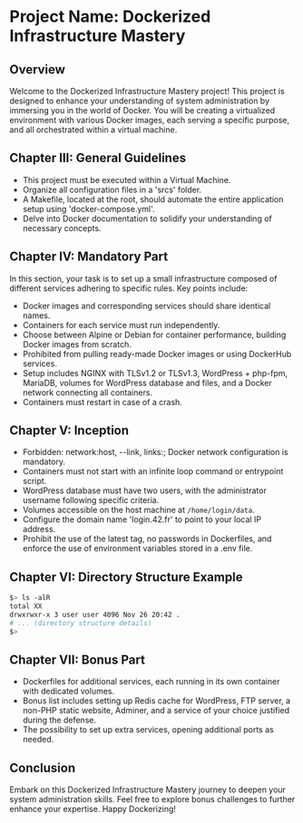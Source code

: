 # Project Name: Dockerized Infrastructure Mastery

## Overview

Welcome to the Dockerized Infrastructure Mastery project! This project is designed to enhance your understanding of system administration by immersing you in the world of Docker. You will be creating a virtualized environment with various Docker images, each serving a specific purpose, and all orchestrated within a virtual machine.

## Chapter III: General Guidelines

- This project must be executed within a Virtual Machine.
- Organize all configuration files in a 'srcs' folder.
- A Makefile, located at the root, should automate the entire application setup using 'docker-compose.yml'.
- Delve into Docker documentation to solidify your understanding of necessary concepts.

## Chapter IV: Mandatory Part

In this section, your task is to set up a small infrastructure composed of different services adhering to specific rules. Key points include:

- Docker images and corresponding services should share identical names.
- Containers for each service must run independently.
- Choose between Alpine or Debian for container performance, building Docker images from scratch.
- Prohibited from pulling ready-made Docker images or using DockerHub services.
- Setup includes NGINX with TLSv1.2 or TLSv1.3, WordPress + php-fpm, MariaDB, volumes for WordPress database and files, and a Docker network connecting all containers.
- Containers must restart in case of a crash.

## Chapter V: Inception

- Forbidden: network:host, --link, links:; Docker network configuration is mandatory.
- Containers must not start with an infinite loop command or entrypoint script.
- WordPress database must have two users, with the administrator username following specific criteria.
- Volumes accessible on the host machine at `/home/login/data`.
- Configure the domain name 'login.42.fr' to point to your local IP address.
- Prohibit the use of the latest tag, no passwords in Dockerfiles, and enforce the use of environment variables stored in a .env file.

## Chapter VI: Directory Structure Example

```bash
$> ls -alR
total XX
drwxrwxr-x 3 user user 4096 Nov 26 20:42 .
# ... (directory structure details)
$>
```

## Chapter VII: Bonus Part

- Dockerfiles for additional services, each running in its own container with dedicated volumes.
- Bonus list includes setting up Redis cache for WordPress, FTP server, a non-PHP static website, Adminer, and a service of your choice justified during the defense.
- The possibility to set up extra services, opening additional ports as needed.

## Conclusion

Embark on this Dockerized Infrastructure Mastery journey to deepen your system administration skills. Feel free to explore bonus challenges to further enhance your expertise. Happy Dockerizing!
